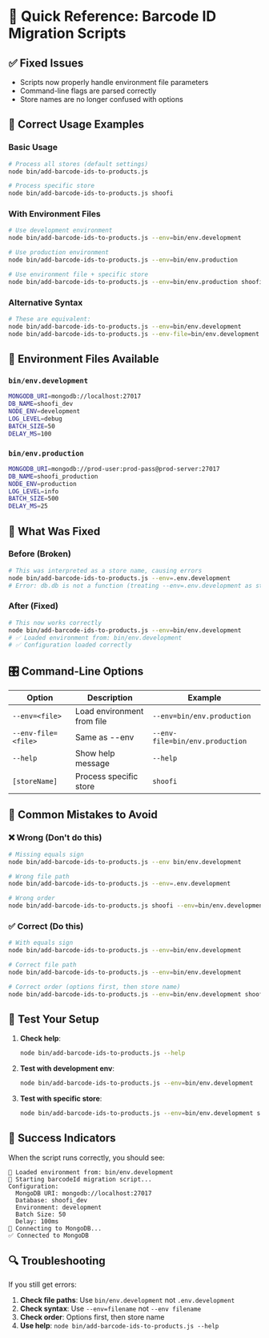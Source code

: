 # 🚀 Quick Reference: Barcode ID Migration Scripts

## ✅ **Fixed Issues**
- Scripts now properly handle environment file parameters
- Command-line flags are parsed correctly
- Store names are no longer confused with options

## 🎯 **Correct Usage Examples**

### **Basic Usage**
```bash
# Process all stores (default settings)
node bin/add-barcode-ids-to-products.js

# Process specific store
node bin/add-barcode-ids-to-products.js shoofi
```

### **With Environment Files**
```bash
# Use development environment
node bin/add-barcode-ids-to-products.js --env=bin/env.development

# Use production environment
node bin/add-barcode-ids-to-products.js --env=bin/env.production

# Use environment file + specific store
node bin/add-barcode-ids-to-products.js --env=bin/env.production shoofi
```

### **Alternative Syntax**
```bash
# These are equivalent:
node bin/add-barcode-ids-to-products.js --env=bin/env.development
node bin/add-barcode-ids-to-products.js --env-file=bin/env.development
```

## 📁 **Environment Files Available**

### **`bin/env.development`**
```bash
MONGODB_URI=mongodb://localhost:27017
DB_NAME=shoofi_dev
NODE_ENV=development
LOG_LEVEL=debug
BATCH_SIZE=50
DELAY_MS=100
```

### **`bin/env.production`**
```bash
MONGODB_URI=mongodb://prod-user:prod-pass@prod-server:27017
DB_NAME=shoofi_production
NODE_ENV=production
LOG_LEVEL=info
BATCH_SIZE=500
DELAY_MS=25
```

## 🔧 **What Was Fixed**

### **Before (Broken)**
```bash
# This was interpreted as a store name, causing errors
node bin/add-barcode-ids-to-products.js --env=.env.development
# Error: db.db is not a function (treating --env=.env.development as store name)
```

### **After (Fixed)**
```bash
# This now works correctly
node bin/add-barcode-ids-to-products.js --env=bin/env.development
# ✅ Loaded environment from: bin/env.development
# ✅ Configuration loaded correctly
```

## 🎛️ **Command-Line Options**

| Option | Description | Example |
|--------|-------------|---------|
| `--env=<file>` | Load environment from file | `--env=bin/env.production` |
| `--env-file=<file>` | Same as --env | `--env-file=bin/env.production` |
| `--help` | Show help message | `--help` |
| `[storeName]` | Process specific store | `shoofi` |

## 🚨 **Common Mistakes to Avoid**

### **❌ Wrong (Don't do this)**
```bash
# Missing equals sign
node bin/add-barcode-ids-to-products.js --env bin/env.development

# Wrong file path
node bin/add-barcode-ids-to-products.js --env=.env.development

# Wrong order
node bin/add-barcode-ids-to-products.js shoofi --env=bin/env.development
```

### **✅ Correct (Do this)**
```bash
# With equals sign
node bin/add-barcode-ids-to-products.js --env=bin/env.development

# Correct file path
node bin/add-barcode-ids-to-products.js --env=bin/env.development

# Correct order (options first, then store name)
node bin/add-barcode-ids-to-products.js --env=bin/env.development shoofi
```

## 🧪 **Test Your Setup**

1. **Check help**:
   ```bash
   node bin/add-barcode-ids-to-products.js --help
   ```

2. **Test with development env**:
   ```bash
   node bin/add-barcode-ids-to-products.js --env=bin/env.development
   ```

3. **Test with specific store**:
   ```bash
   node bin/add-barcode-ids-to-products.js --env=bin/env.development shoofi
   ```

## 🎉 **Success Indicators**

When the script runs correctly, you should see:
```
📁 Loaded environment from: bin/env.development
🚀 Starting barcodeId migration script...
Configuration:
  MongoDB URI: mongodb://localhost:27017
  Database: shoofi_dev
  Environment: development
  Batch Size: 50
  Delay: 100ms
🔌 Connecting to MongoDB...
✅ Connected to MongoDB
```

## 🔍 **Troubleshooting**

If you still get errors:
1. **Check file paths**: Use `bin/env.development` not `.env.development`
2. **Check syntax**: Use `--env=filename` not `--env filename`
3. **Check order**: Options first, then store name
4. **Use help**: `node bin/add-barcode-ids-to-products.js --help`
